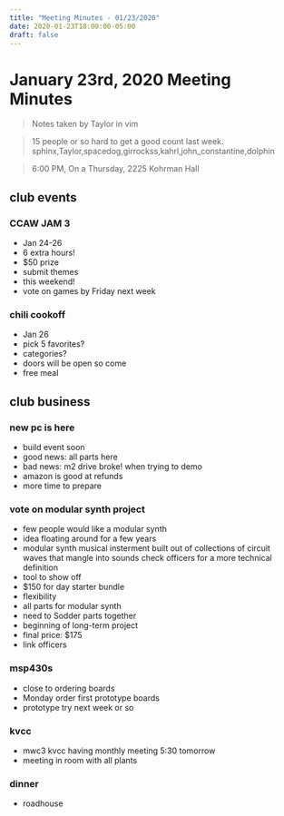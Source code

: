 ```yaml
---
title: "Meeting Minutes - 01/23/2020"
date: 2020-01-23T18:00:00-05:00
draft: false
---
```


# January 23rd, 2020 Meeting Minutes
> Notes taken by Taylor in vim

>15 people or so hard to get a good count last week. sphinx,Taylor,spacedog,girrockss,kahrl,john_constantine,dolphin

> 6:00 PM, On a Thursday, 2225 Kohrman Hall

## club events

### CCAW JAM 3
- Jan 24-26
- 6 extra hours!
- $50 prize
- submit themes
- this weekend!
- vote on games by Friday next week

### chili cookoff
- Jan 26
- pick 5 favorites?
- categories?
- doors will be open so come
- free meal

## club business

### new pc is here
- build event soon
- good news: all parts here
- bad news: m2 drive broke! when trying to demo
- amazon is good at refunds
- more time to prepare

### vote on modular synth project
- few people would like a modular synth
- idea floating around for a few years
- modular synth musical insterment built out of collections of circuit waves   that mangle into sounds check officers for a more technical definition
- tool to show off
- $150 for day starter bundle 
- flexibility
- all parts for modular synth
- need to Sodder parts together
- beginning of long-term project
- final price: $175
- link officers

### msp430s
- close to ordering boards
- Monday order first prototype boards
- prototype try next week or so

### kvcc
- mwc3 kvcc having monthly meeting 5:30 tomorrow
- meeting in room with all plants

### dinner
- roadhouse

